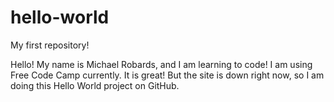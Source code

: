 # hello-world
My first repository!

Hello! My name is Michael Robards, and I am learning to code!
I am using Free Code Camp currently. It is great! 
But the site is down right now, so I am doing this Hello World project on GitHub.
